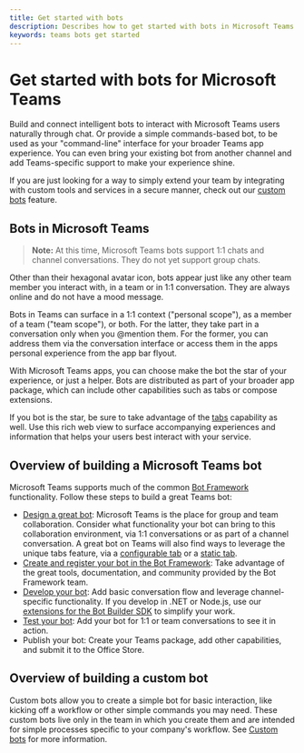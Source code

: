 ```yaml
---
title: Get started with bots
description: Describes how to get started with bots in Microsoft Teams
keywords: teams bots get started
---
```


# Get started with bots for Microsoft Teams

Build and connect intelligent bots to interact with Microsoft Teams users naturally through chat. Or provide a simple commands-based bot, to be used as your "command-line" interface for your broader Teams app experience. You can even bring your existing bot from another channel and add Teams-specific support to make your experience shine. 

If you are just looking for a way to simply extend your team by integrating with custom tools and services in a secure manner, check out our [custom bots](~/concepts/custom-bot) feature. 

## Bots in Microsoft Teams

>**Note:** At this time, Microsoft Teams bots support 1:1 chats and channel conversations. They do not yet support group chats. 

Other than their hexagonal avatar icon, bots appear just like any other team member you interact with, in a team or in 1:1 conversation.  They are always online and do not have a mood message.

Bots in Teams can surface in a 1:1 context ("personal scope"), as a member of a team ("team scope"), or both. For the latter, they take part in a conversation only when you @mention them. For the former, you can address them via the conversation interface or access them in the apps personal experience from the app bar flyout.

With Microsoft Teams apps, you can choose make the bot the star of your experience, or just a helper. Bots are distributed as part of your broader app package, which can include other capabilities such as tabs or compose extensions.

If you bot is the star, be sure to take advantage of the [tabs](~/concepts/tabs/tabs-overview) capability as well. Use this rich web view to surface accompanying experiences and information that helps your users best interact with your service.

## Overview of building a Microsoft Teams bot

Microsoft Teams supports much of the common [Bot Framework](https://dev.botframework.com/) functionality. Follow these steps to build a great Teams bot:

- [Design a great bot](~/get-started/design#designing-a-great-bot): Microsoft Teams is the place for group and team collaboration. Consider what functionality your bot can bring to this collaboration environment, via 1:1 conversations or as part of a channel conversation. A great bot on Teams will also find ways to leverage the unique tabs feature, via a [configurable tab](~/concepts/tabs/tabs-overview) or a [static tab](~/concepts/tabs/tabs-static).
- [Create and register your bot in the Bot Framework](~/concepts/bots/bots-create): Take advantage of the great tools, documentation, and community provided by the Bot Framework team.
- [Develop your bot](~/concepts/bots/bots-conversations): Add basic conversation flow and leverage channel-specific functionality. If you develop in .NET or Node.js, use our [extensions for the Bot Builder SDK](~/get-started/code#microsoft-teams-extensions-for-the-bot-builder-sdk) to simplify your work.
- [Test your bot](~/concepts/bots/bots-test): Add your bot for 1:1 or team conversations to see it in action.
- Publish your bot: Create your Teams package, add other capabilities, and submit it to the Office Store.

## Overview of building a custom bot

Custom bots allow you to create a simple bot for basic interaction, like kicking off a workflow or other simple commands you may need.  These custom bots live only in the team in which you create them and are intended for simple processes specific to your company's workflow. See [Custom bots](~/concepts/custom-bot) for more information.
